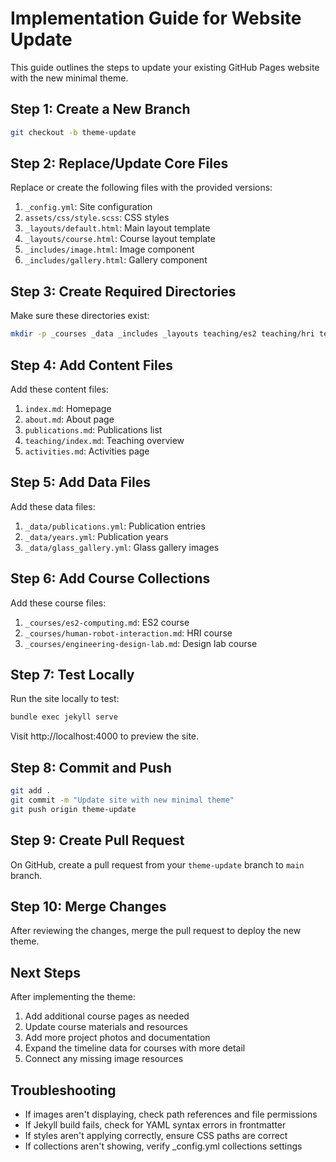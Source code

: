 # Implementation Guide for Website Update

This guide outlines the steps to update your existing GitHub Pages website with the new minimal theme.

## Step 1: Create a New Branch

```bash
git checkout -b theme-update
```

## Step 2: Replace/Update Core Files

Replace or create the following files with the provided versions:

1. `_config.yml`: Site configuration
2. `assets/css/style.scss`: CSS styles
3. `_layouts/default.html`: Main layout template
4. `_layouts/course.html`: Course layout template
5. `_includes/image.html`: Image component
6. `_includes/gallery.html`: Gallery component

## Step 3: Create Required Directories

Make sure these directories exist:

```bash
mkdir -p _courses _data _includes _layouts teaching/es2 teaching/hri teaching/design-lab
```

## Step 4: Add Content Files

Add these content files:

1. `index.md`: Homepage
2. `about.md`: About page
3. `publications.md`: Publications list
4. `teaching/index.md`: Teaching overview
5. `activities.md`: Activities page

## Step 5: Add Data Files

Add these data files:

1. `_data/publications.yml`: Publication entries
2. `_data/years.yml`: Publication years
3. `_data/glass_gallery.yml`: Glass gallery images

## Step 6: Add Course Collections

Add these course files:

1. `_courses/es2-computing.md`: ES2 course
2. `_courses/human-robot-interaction.md`: HRI course
3. `_courses/engineering-design-lab.md`: Design lab course

## Step 7: Test Locally

Run the site locally to test:

```bash
bundle exec jekyll serve
```

Visit http://localhost:4000 to preview the site.

## Step 8: Commit and Push

```bash
git add .
git commit -m "Update site with new minimal theme"
git push origin theme-update
```

## Step 9: Create Pull Request

On GitHub, create a pull request from your `theme-update` branch to `main` branch.

## Step 10: Merge Changes

After reviewing the changes, merge the pull request to deploy the new theme.

## Next Steps

After implementing the theme:

1. Add additional course pages as needed
2. Update course materials and resources
3. Add more project photos and documentation
4. Expand the timeline data for courses with more detail
5. Connect any missing image resources

## Troubleshooting

- If images aren't displaying, check path references and file permissions
- If Jekyll build fails, check for YAML syntax errors in frontmatter
- If styles aren't applying correctly, ensure CSS paths are correct
- If collections aren't showing, verify _config.yml collections settings